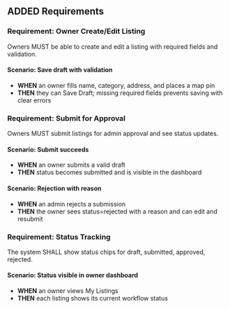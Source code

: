 ## ADDED Requirements

### Requirement: Owner Create/Edit Listing
Owners MUST be able to create and edit a listing with required fields and validation.

#### Scenario: Save draft with validation
- **WHEN** an owner fills name, category, address, and places a map pin
- **THEN** they can Save Draft; missing required fields prevents saving with clear errors

### Requirement: Submit for Approval
Owners MUST submit listings for admin approval and see status updates.

#### Scenario: Submit succeeds
- **WHEN** an owner submits a valid draft
- **THEN** status becomes submitted and is visible in the dashboard

#### Scenario: Rejection with reason
- **WHEN** an admin rejects a submission
- **THEN** the owner sees status=rejected with a reason and can edit and resubmit

### Requirement: Status Tracking
The system SHALL show status chips for draft, submitted, approved, rejected.

#### Scenario: Status visible in owner dashboard
- **WHEN** an owner views My Listings
- **THEN** each listing shows its current workflow status
